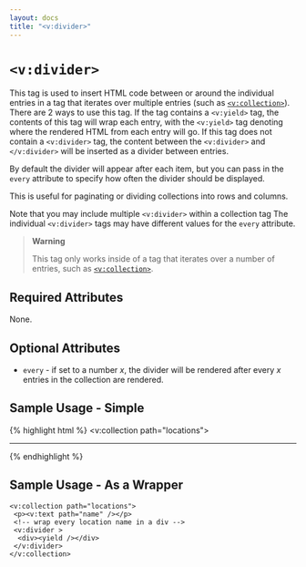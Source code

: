 ```yaml
---
layout: docs
title: "<v:divider>"
---
```


# `<v:divider>`

This tag is used to insert HTML code between or around the individual
entries in a tag that iterates over multiple entries (such as
[`<v:collection>`](/v_collection/)). There are 2 ways to use this tag. If
the tag contains a `<v:yield>` tag, the contents of this tag will wrap
each entry, with the `<v:yield>` tag denoting where the rendered HTML
from each entry will go. If this tag does not contain a `<v:divider>`
tag, the content between the `<v:divider>` and `</v:divider>` will be
inserted as a divider between entries.

By default the divider will appear after each item, but you can pass in
the `every` attribute to specify how often the divider should be
displayed.

This is useful for paginating or dividing collections into rows and
columns.

Note that you may include multiple `<v:divider>` within a collection tag
The individual `<v:divider>` tags may have different values for the
`every` attribute.

> **Warning**
>
> This tag only works inside of a tag that iterates over a number of
> entries, such as [`<v:collection>`](/v_collection/).

## Required Attributes

None.

## Optional Attributes

-   `every` - if set to a number *x*, the divider will be rendered after
    every *x* entries in the collection are rendered.

## Sample Usage - Simple

{% highlight html %}
<v:collection path="locations">
 <p><v:text path="name" /></p>
 <!-- insert a horizontal rule after every 5 location names -->
 <v:divider every="5">
  <hr />
 </v:divider>
</v:collection>
{% endhighlight %}

## Sample Usage - As a Wrapper

    <v:collection path="locations">
     <p><v:text path="name" /></p>
     <!-- wrap every location name in a div -->
     <v:divider >
      <div><yield /></div>
     </v:divider>
    </v:collection>
